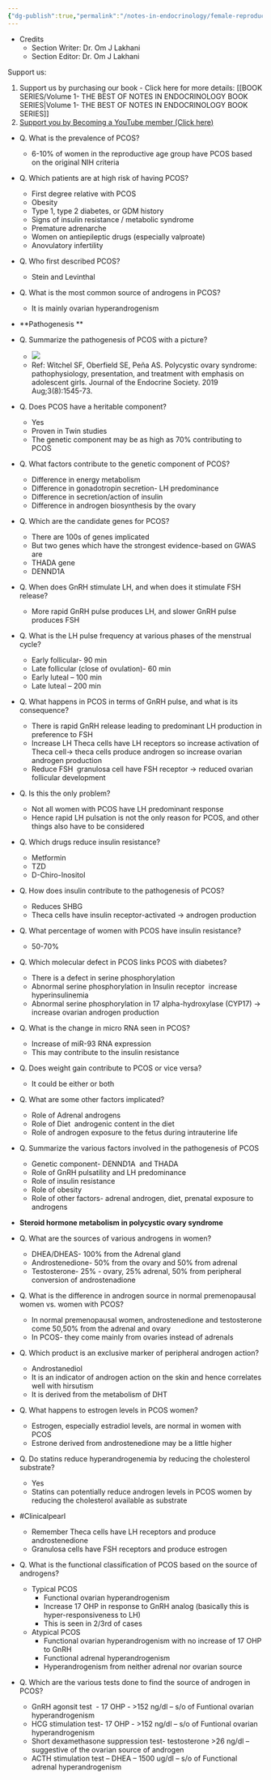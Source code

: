 ```yaml
---
{"dg-publish":true,"permalink":"/notes-in-endocrinology/female-reproductive-endocrinology/pcos/pathogenesis-of-pcos/"}
---
```


- Credits
	- Section Writer: Dr. Om J Lakhani
	- Section Editor: Dr. Om J Lakhani

Support us:
1. Support us by purchasing our book - Click here for more details: [[BOOK SERIES/Volume 1- THE BEST OF NOTES IN ENDOCRINOLOGY BOOK SERIES\|Volume 1- THE BEST OF NOTES IN ENDOCRINOLOGY BOOK SERIES]]
2. [Support you by Becoming a YouTube member (Click here)](https://www.youtube.com/channel/UC6zQSf7dLDqfQOeM4mNUBTQ/join)
 


- Q. What is the prevalence of PCOS?
    - 6-10% of women in the reproductive age group have PCOS based on the original NIH criteria


- Q. Which patients are at high risk of having PCOS?
    - First degree relative with PCOS
    - Obesity
    - Type 1, type 2 diabetes, or GDM history
    - Signs of insulin resistance / metabolic syndrome
    - Premature adrenarche
    - Women on antiepileptic drugs (especially valproate)
    - Anovulatory infertility


- Q. Who first described PCOS?
    - Stein and Levinthal


- Q. What is the most common source of androgens in PCOS?
    - It is mainly ovarian hyperandrogenism


- **Pathogenesis **


- Q. Summarize the pathogenesis of PCOS with a picture?
    - ![](https://firebasestorage.googleapis.com/v0/b/firescript-577a2.appspot.com/o/imgs%2Fapp%2FMedical_learning%2FOGgRwe0yXz.png?alt=media&token=9efa7b0d-83cf-4048-a866-4cfbf765b5fb)
    - Ref: Witchel SF, Oberfield SE, Peña AS. Polycystic ovary syndrome: pathophysiology, presentation, and treatment with emphasis on adolescent girls. Journal of the Endocrine Society. 2019 Aug;3(8):1545-73.


- Q. Does PCOS have a heritable component?
    - Yes
    - Proven in Twin studies
    - The genetic component may be as high as 70% contributing to PCOS


- Q. What factors contribute to the genetic component of PCOS?
    - Difference in energy metabolism
    - Difference in gonadotropin secretion- LH predominance
    - Difference in secretion/action of insulin
    - Difference in androgen biosynthesis by the ovary


- Q. Which are the candidate genes for PCOS?
    - There are 100s of genes implicated
    - But two genes which have the strongest evidence-based on GWAS are
    - THADA gene
    - DENND1A


- Q. When does GnRH stimulate LH, and when does it stimulate FSH release?
    - More rapid GnRH pulse produces LH, and slower GnRH pulse produces FSH


- Q. What is the LH pulse frequency at various phases of the menstrual cycle?
    - Early follicular- 90 min
    - Late follicular (close of ovulation)- 60 min
    - Early luteal – 100 min
    - Late luteal – 200 min


- Q. What happens in PCOS in terms of GnRH pulse, and what is its consequence?
    - There is rapid GnRH release leading to predominant LH production in preference to FSH
    - Increase LH Theca cells have LH receptors so increase activation of Theca cell→ theca cells produce androgen so increase ovarian androgen production
    - Reduce FSH  granulosa cell have FSH receptor → reduced ovarian follicular development


- Q. Is this the only problem?
    - Not all women with PCOS have LH predominant response
    - Hence rapid LH pulsation is not the only reason for PCOS, and other things also have to be considered


- Q. Which drugs reduce insulin resistance?
    - Metformin
    - TZD
    - D-Chiro-Inositol


- Q. How does insulin contribute to the pathogenesis of PCOS?
    - Reduces SHBG
    - Theca cells have insulin receptor-activated → androgen production


- Q. What percentage of women with PCOS have insulin resistance?
    - 50-70%


- Q. Which molecular defect in PCOS links PCOS with diabetes?
    - There is a defect in serine phosphorylation
    - Abnormal serine phosphorylation in Insulin receptor  increase hyperinsulinemia
    - Abnormal serine phosphorylation in 17 alpha-hydroxylase (CYP17) → increase ovarian androgen production


- Q. What is the change in micro RNA seen in PCOS?
    - Increase of miR-93 RNA expression
    - This may contribute to the insulin resistance


- Q. Does weight gain contribute to PCOS or vice versa?
    - It could be either or both


- Q. What are some other factors implicated?
    - Role of Adrenal androgens
    - Role of Diet  androgenic content in the diet
    - Role of androgen exposure to the fetus during intrauterine life


- Q. Summarize the various factors involved in the pathogenesis of PCOS
    - Genetic component- DENND1A  and THADA
    - Role of GnRH pulsatility and LH predominance
    - Role of insulin resistance
    - Role of obesity
    - Role of other factors- adrenal androgen, diet, prenatal exposure to androgens


- **Steroid hormone metabolism in polycystic ovary syndrome**


- Q. What are the sources of various androgens in women?
    - DHEA/DHEAS- 100% from the Adrenal gland
    - Androstenedione- 50% from the ovary and 50% from adrenal
    - Testosterone- 25% - ovary, 25% adrenal, 50% from peripheral conversion of androstenadione


- Q. What is the difference in androgen source in normal premenopausal women vs. women with PCOS?
    - In normal premenopausal women, androstenedione and testosterone come 50,50% from the adrenal and ovary
    - In PCOS- they come mainly from ovaries instead of adrenals


- Q. Which product is an exclusive marker of peripheral androgen action?
    - Androstanediol
    - It is an indicator of androgen action on the skin and hence correlates well with hirsutism
    - It is derived from the metabolism of DHT


- Q. What happens to estrogen levels in PCOS women?
    - Estrogen, especially estradiol levels, are normal in women with PCOS
    - Estrone derived from androstenedione may be a little higher


- Q. Do statins reduce hyperandrogenemia by reducing the cholesterol substrate?
    - Yes
    - Statins can potentially reduce androgen levels in PCOS women by reducing the cholesterol available as substrate


- #Clinicalpearl
    - Remember Theca cells have LH receptors and produce androstenedione
    - Granulosa cells have FSH receptors and produce estrogen


- Q. What is the functional classification of PCOS based on the source of androgens?
    - Typical PCOS
        - Functional ovarian hyperandrogenism
        - Increase 17 OHP in response to GnRH analog (basically this is hyper-responsiveness to LH)
        - This is seen in 2/3rd of cases
    - Atypical PCOS
        - Functional ovarian hyperandrogenism with no increase of 17 OHP to GnRH
        - Functional adrenal hyperandrogenism
        - Hyperandrogenism from neither adrenal nor ovarian source


- Q. Which are the various tests done to find the source of androgen in PCOS?
    - GnRH agonsit test  - 17 OHP - >152 ng/dl – s/o of Funtional ovarian hyperandrogenism
    - HCG stimulation test- 17 OHP - >152 ng/dl – s/o of Funtional ovarian hyperandrogenism
    - Short dexamethasone suppression test- testosterone >26 ng/dl – suggestive of the ovarian source of androgen
    - ACTH stimulation test – DHEA – 1500 ug/dl – s/o of Functional adrenal hyperandrogenism
